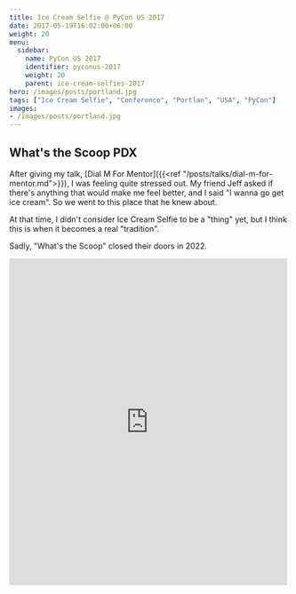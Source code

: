 ```yaml
---
title: Ice Cream Selfie @ PyCon US 2017
date: 2017-05-19T16:02:00+06:00
weight: 20
menu:
  sidebar:
    name: PyCon US 2017
    identifier: pyconus-2017
    weight: 20
    parent: ice-cream-selfies-2017
hero: /images/posts/portland.jpg
tags: ["Ice Cream Selfie", "Conference", "Portlan", "USA", "PyCon"]
images:
- /images/posts/portland.jpg
---
```


## What's the Scoop PDX

After giving my talk, [Dial M For Mentor]({{<ref "/posts/talks/dial-m-for-mentor.md">}}), I was feeling quite stressed out.
My friend Jeff asked if there's anything that would make me feel better, and
I said "I wanna go get ice cream". So we went to this place that he knew about.

At that time, I didn't consider Ice Cream Selfie to be a "thing" yet, but
I think this is when it becomes a real "tradition".

Sadly, "What's the Scoop" closed their doors in 2022.

<iframe src="https://www.facebook.com/plugins/post.php?href=https%3A%2F%2Fwww.facebook.com%2Fphoto.php%3Ffbid%3D10154551287595823%26set%3Dpb.725100822.-2207520000.%26type%3D3&width=500&show_text=true&appId=147773365297089&height=589" width="500" height="589" style="border:none;overflow:hidden" scrolling="no" frameborder="0" allowfullscreen="true" allow="autoplay; clipboard-write; encrypted-media; picture-in-picture; web-share"></iframe>

